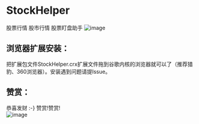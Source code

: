 # StockHelper
股票行情 股市行情 股票盯盘助手 
![image](https://raw.githubusercontent.com/dabpop139/StockHelper/master/screen.jpg)
## 浏览器扩展安装：

把扩展包文件StockHelper.crx扩展文件拖到谷歌内核的浏览器就可以了（推荐猎豹、360浏览器）。安装遇到问题请提Issue。

## 赞赏：
恭喜发财 :-} 赞赏!赞赏!
<br/>
![image](https://raw.githubusercontent.com/dabpop139/StockHelper/master/wechat_zs.jpg)
